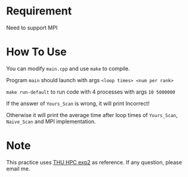 # Requirement

Need to support MPI

# How To Use

You can modify `main.cpp` and use `make` to compile.

Program `main` should launch with args `<loop times> <num per rank>`

`make run-default` to run code with 4 processes with args `10 5000000`

If the answer of `Yours_Scan` is wrong, it will print Incorrect!

Otherwise it will print the average time after loop times of `Yours_Scan`, `Naive_Scan` and MPI implementation.

# Note

This practice uses [THU HPC exp2](https://lab.cs.tsinghua.edu.cn/hpc/doc/assignments/2.mpi_allreduce/) as reference. If any question, please email me.